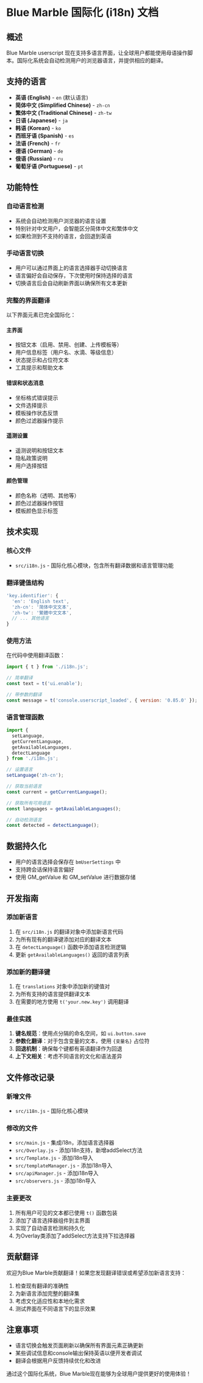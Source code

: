 # Blue Marble 国际化 (i18n) 文档

## 概述

Blue Marble userscript 现在支持多语言界面，让全球用户都能使用母语操作脚本。国际化系统会自动检测用户的浏览器语言，并提供相应的翻译。

## 支持的语言

- **英语 (English)** - `en` (默认语言)
- **简体中文 (Simplified Chinese)** - `zh-cn`
- **繁体中文 (Traditional Chinese)** - `zh-tw`
- **日语 (Japanese)** - `ja`
- **韩语 (Korean)** - `ko`
- **西班牙语 (Spanish)** - `es`
- **法语 (French)** - `fr`
- **德语 (German)** - `de`
- **俄语 (Russian)** - `ru`
- **葡萄牙语 (Portuguese)** - `pt`

## 功能特性

### 自动语言检测
- 系统会自动检测用户浏览器的语言设置
- 特别针对中文用户，会智能区分简体中文和繁体中文
- 如果检测到不支持的语言，会回退到英语

### 手动语言切换
- 用户可以通过界面上的语言选择器手动切换语言
- 语言偏好会自动保存，下次使用时保持选择的语言
- 切换语言后会自动刷新界面以确保所有文本更新

### 完整的界面翻译
以下界面元素已完全国际化：

#### 主界面
- 按钮文本（启用、禁用、创建、上传模板等）
- 用户信息标签（用户名、水滴、等级信息）
- 状态提示和占位符文本
- 工具提示和帮助文本

#### 错误和状态消息
- 坐标格式错误提示
- 文件选择提示
- 模板操作状态反馈
- 颜色过滤器操作提示

#### 遥测设置
- 遥测说明和按钮文本
- 隐私政策说明
- 用户选择按钮

#### 颜色管理
- 颜色名称（透明、其他等）
- 颜色过滤器操作按钮
- 模板颜色显示标签

## 技术实现

### 核心文件
- `src/i18n.js` - 国际化核心模块，包含所有翻译数据和语言管理功能

### 翻译键值结构
```javascript
'key.identifier': {
  'en': 'English text',
  'zh-cn': '简体中文文本',
  'zh-tw': '繁體中文文本',
  // ... 其他语言
}
```

### 使用方法
在代码中使用翻译函数：
```javascript
import { t } from './i18n.js';

// 简单翻译
const text = t('ui.enable');

// 带参数的翻译
const message = t('console.userscript_loaded', { version: '0.85.0' });
```

### 语言管理函数
```javascript
import { 
  setLanguage, 
  getCurrentLanguage, 
  getAvailableLanguages,
  detectLanguage 
} from './i18n.js';

// 设置语言
setLanguage('zh-cn');

// 获取当前语言
const current = getCurrentLanguage();

// 获取所有可用语言
const languages = getAvailableLanguages();

// 自动检测语言
const detected = detectLanguage();
```

## 数据持久化

- 用户的语言选择会保存在 `bmUserSettings` 中
- 支持跨会话保持语言偏好
- 使用 GM_getValue 和 GM_setValue 进行数据存储

## 开发指南

### 添加新语言

1. 在 `src/i18n.js` 的翻译对象中添加新语言代码
2. 为所有现有的翻译键添加对应的翻译文本
3. 在 `detectLanguage()` 函数中添加语言检测逻辑
4. 更新 `getAvailableLanguages()` 返回的语言列表

### 添加新的翻译键

1. 在 `translations` 对象中添加新的键值对
2. 为所有支持的语言提供翻译文本
3. 在需要的地方使用 `t('your.new.key')` 调用翻译

### 最佳实践

1. **键名规范**：使用点分隔的命名空间，如 `ui.button.save`
2. **参数化翻译**：对于包含变量的文本，使用 `{变量名}` 占位符
3. **回退机制**：确保每个键都有英语翻译作为回退
4. **上下文相关**：考虑不同语言的文化和语法差异

## 文件修改记录

### 新增文件
- `src/i18n.js` - 国际化核心模块

### 修改的文件
- `src/main.js` - 集成i18n，添加语言选择器
- `src/Overlay.js` - 添加i18n支持，新增addSelect方法
- `src/Template.js` - 添加i18n导入
- `src/templateManager.js` - 添加i18n导入
- `src/apiManager.js` - 添加i18n导入
- `src/observers.js` - 添加i18n导入

### 主要更改
1. 所有用户可见的文本都已使用 `t()` 函数包装
2. 添加了语言选择器组件到主界面
3. 实现了自动语言检测和持久化
4. 为Overlay类添加了addSelect方法支持下拉选择器

## 贡献翻译

欢迎为Blue Marble贡献翻译！如果您发现翻译错误或希望添加新语言支持：

1. 检查现有翻译的准确性
2. 为新语言添加完整的翻译集
3. 考虑文化适应性和本地化需求
4. 测试界面在不同语言下的显示效果

## 注意事项

- 语言切换会触发页面刷新以确保所有界面元素正确更新
- 某些调试信息和console输出保持英语以便开发者调试
- 翻译会根据用户反馈持续优化和改进

通过这个国际化系统，Blue Marble现在能够为全球用户提供更好的使用体验！
